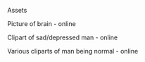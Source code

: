 Assets

Picture of brain - online

Clipart of sad/depressed man - online 

Various cliparts of man being normal - online 
